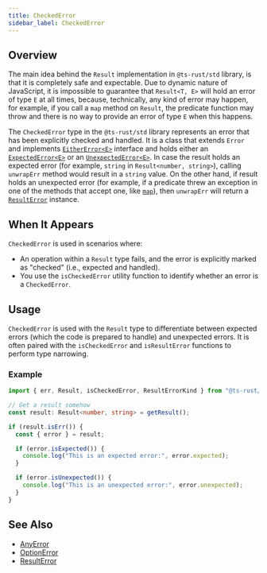```yaml
---
title: CheckedError
sidebar_label: CheckedError
---
```


## Overview

The main idea behind the `Result` implementation in `@ts-rust/std` library, is
that it is completely safe and expectable. Due to dynamic nature of JavaScript,
it is impossible to guarantee that `Result<T, E>` will hold an error of type `E`
at all times, because, technically, any kind of error may happen, for example,
if you call a `map` method on `Result`, the predicate function may throw and there
is no way to provide an error of type `E` when this happens.

The `CheckedError` type in the `@ts-rust/std` library represents an error that
has been explicitly checked and handled. It is a class that extends `Error` and
implements [`EitherError<E>`](../api/Result/interfaces/EitherError.mdx) interface
and holds either an [`ExpectedError<E>`](../api/Result/type-aliases/ExpectedError.mdx)
or an [`UnexpectedError<E>`](../api/Result/type-aliases/UnexpectedError.mdx). In
case the result holds an expected error (for example, `string` in `Result<number, string>`),
calling `unwrapErr` method would result in a `string` value. On the other hand,
if result holds an unexpected error (for example, if a predicate threw an exception
in one of the methods that accept one, like [`map`](/ts-rust/std/api/Result/interfaces/Resultant#map)),
then `unwrapErr` will return a [`ResultError`](./result-error.md) instance.

## When It Appears

`CheckedError` is used in scenarios where:

- An operation within a `Result` type fails, and the error is explicitly marked
as "checked" (i.e., expected and handled).
- You use the `isCheckedError` utility function to identify whether an error is
a `CheckedError`.

## Usage

`CheckedError` is used with the `Result` type to differentiate between expected
errors (which the code is prepared to handle) and unexpected errors. It is often
paired with the `isCheckedError` and `isResultError` functions to perform type narrowing.

### Example

```typescript
import { err, Result, isCheckedError, ResultErrorKind } from "@ts-rust/std";

// Get a result somehow
const result: Result<number, string> = getResult();

if (result.isErr()) {
  const { error } = result;

  if (error.isExpected()) {
    console.log("This is an expected error:", error.expected);
  }

  if (error.isUnexpected()) {
    console.log("This is an unexpected error:", error.unexpected);
  }
}
```

## See Also

- [AnyError](./any-error.md)
- [OptionError](./option-error.md)
- [ResultError](./result-error.md)
